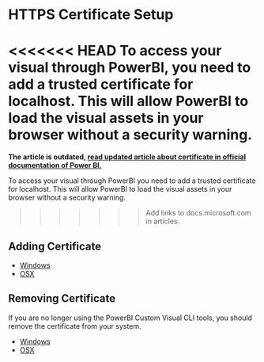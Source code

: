 # HTTPS Certificate Setup

<<<<<<< HEAD
To access your visual through PowerBI, you need to add a trusted certificate for localhost. This will allow PowerBI to load the visual assets in your browser without a security warning.
=======
**The article is outdated, [read updated article about certificate in official documentation of Power BI.](https://docs.microsoft.com/power-bi/developer/visuals/create-ssl-certificate)**

To access your visual through PowerBI you need to add a trusted certificate for localhost. This will allow PowerBI to load the visual assets in your browser without a security warning.
>>>>>>> Add links to docs.microsoft.com in articles.

## Adding Certificate

* [Windows](CertificateAddWindows.md)
* [OSX](CertificateAddOSX.md)

## Removing Certificate

If you are no longer using the PowerBI Custom Visual CLI tools, you should remove the certificate from your system.

* [Windows](CertificateRemoveWindows.md)
* [OSX](CertificateRemoveOSX.md)
